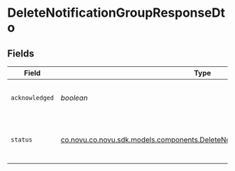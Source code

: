 # DeleteNotificationGroupResponseDto


## Fields

| Field                                                                                                                                                 | Type                                                                                                                                                  | Required                                                                                                                                              | Description                                                                                                                                           |
| ----------------------------------------------------------------------------------------------------------------------------------------------------- | ----------------------------------------------------------------------------------------------------------------------------------------------------- | ----------------------------------------------------------------------------------------------------------------------------------------------------- | ----------------------------------------------------------------------------------------------------------------------------------------------------- |
| `acknowledged`                                                                                                                                        | *boolean*                                                                                                                                             | :heavy_check_mark:                                                                                                                                    | A boolean stating the success of the action                                                                                                           |
| `status`                                                                                                                                              | [co.novu.co.novu.sdk.models.components.DeleteNotificationGroupResponseDtoStatus](../../models/components/DeleteNotificationGroupResponseDtoStatus.md) | :heavy_check_mark:                                                                                                                                    | The status enum for the performed action                                                                                                              |